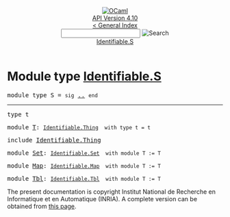 <!-- ((! set title API !)) ((! set documentation !)) ((! set api !)) ((! set nobreadcrumb !)) -->
<div class="api"><header><nav class="toc brand"><a class="brand" href="https://ocaml.org/"><img src="colour-logo-gray.svg" class="svg" alt="OCaml"></a></nav><nav class="toc"><div class="toc_version"><a href="/docs" id="version-select">API Version 4.10</a></div><a href="index.html">&lt; General Index</a><div class="api_search"><input type="text" name="apisearch" id="api_search" oninput="mySearch(false);" onkeypress="this.oninput();" onclick="this.oninput();" onpaste="this.oninput();">
<img src="search_icon.svg" alt="Search" class="svg" onclick="mySearch(false)"></div>
<div id="search_results"></div><div class="toc_title"><a href="#top">Identifiable.S</a></div><ul></ul></nav></header>

<h1>Module type <a href="type_Identifiable.S.html">Identifiable.S</a></h1>

<pre><span id="MODULETYPES"><span class="keyword">module type</span> S</span> = <code class="code"><span class="keyword">sig</span></code> <a href="Identifiable.S.html">..</a> <code class="code"><span class="keyword">end</span></code></pre><hr width="100%">

<pre><span id="TYPEt"><span class="keyword">type</span> <code class="type"></code>t</span> </pre>


<pre><span id="MODULET"><span class="keyword">module</span> <a href="Identifiable.S.T.html">T</a></span>: <code class="type"><a href="Identifiable.Thing.html">Identifiable.Thing</a></code><code class="type">  with type t = t</code></pre>
<pre><span class="keyword">include</span> <a href="Identifiable.Thing.html">Identifiable.Thing</a></pre>

<pre><span id="MODULESet"><span class="keyword">module</span> <a href="Identifiable.S.Set.html">Set</a></span>: <code class="type"><a href="Identifiable.Set.html">Identifiable.Set</a></code><code class="type">  with module T := T</code></pre>
<pre><span id="MODULEMap"><span class="keyword">module</span> <a href="Identifiable.S.Map.html">Map</a></span>: <code class="type"><a href="Identifiable.Map.html">Identifiable.Map</a></code><code class="type">  with module T := T</code></pre>
<pre><span id="MODULETbl"><span class="keyword">module</span> <a href="Identifiable.S.Tbl.html">Tbl</a></span>: <code class="type"><a href="Identifiable.Tbl.html">Identifiable.Tbl</a></code><code class="type">  with module T := T</code></pre>
<div class="copyright">The present documentation is copyright Institut National de Recherche en Informatique et en Automatique (INRIA). A complete version can be obtained from <a href="http://caml.inria.fr/pub/docs/manual-ocaml/">this page</a>.</div></div>